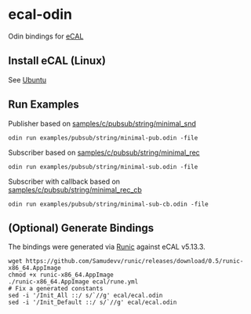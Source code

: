 # ecal-odin

Odin bindings for [eCAL](https://github.com/eclipse-ecal/ecal) 

## Install eCAL (Linux)

See [Ubuntu](https://github.com/eclipse-ecal/ecal?tab=readme-ov-file#ubuntu)

## Run Examples

Publisher based on [samples/c/pubsub/string/minimal_snd](https://github.com/eclipse-ecal/ecal/blob/support/v5.13/samples/c/pubsub/string/minimal_snd/src/minimal_snd.c)

```
odin run examples/pubsub/string/minimal-pub.odin -file
```

Subscriber based on [samples/c/pubsub/string/minimal_rec](https://github.com/eclipse-ecal/ecal/blob/support/v5.13/samples/c/pubsub/string/minimal_rec/src/minimal_rec.c)
```
odin run examples/pubsub/string/minimal-sub.odin -file
```

Subscriber with callback based on [samples/c/pubsub/string/minimal_rec_cb](https://github.com/eclipse-ecal/ecal/blob/support/v5.13/samples/c/pubsub/string/minimal_rec_cb/src/minimal_rec_cb.c)
```
odin run examples/pubsub/string/minimal-sub-cb.odin -file
```

## (Optional) Generate Bindings


The bindings were generated via [Runic](https://github.com/Samudevv/runic) against eCAL v5.13.3.

```
wget https://github.com/Samudevv/runic/releases/download/0.5/runic-x86_64.AppImage
chmod +x runic-x86_64.AppImage
./runic-x86_64.AppImage ecal/rune.yml
# Fix a generated constants 
sed -i '/Init_All ::/ s/`//g' ecal/ecal.odin
sed -i '/Init_Default ::/ s/`//g' ecal/ecal.odin
```